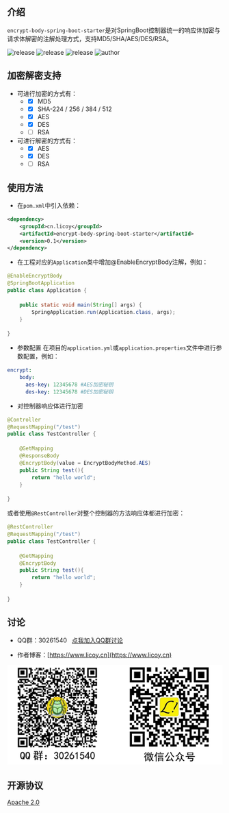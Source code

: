 ## 介绍
`encrypt-body-spring-boot-starter`是对SpringBoot控制器统一的响应体加密与请求体解密的注解处理方式，支持MD5/SHA/AES/DES/RSA。
 
 ![release](https://img.shields.io/github/release/Licoy/encrypt-body-spring-boot-starter.svg)
 ![release](https://img.shields.io/github/issues/Licoy/encrypt-body-spring-boot-starter.svg)
 ![release](https://img.shields.io/github/issues-pr/Licoy/encrypt-body-spring-boot-starter.svg)
 ![author](https://img.shields.io/badge/author-Licoy-ff69b4.svg)
## 加密解密支持
- 可进行加密的方式有：
    - - [x] MD5
    - - [x] SHA-224 / 256 / 384 / 512
    - - [x] AES
    - - [x] DES
    - - [ ] RSA
- 可进行解密的方式有：
    - - [x] AES
    - - [x] DES
    - - [ ] RSA
## 使用方法
- 在`pom.xml`中引入依赖：
```xml
<dependency>
    <groupId>cn.licoy</groupId>
    <artifactId>encrypt-body-spring-boot-starter</artifactId>
    <version>0.1</version>
</dependency>
```
- 在工程对应的`Application`类中增加@EnableEncryptBody注解，例如：
```java
@EnableEncryptBody
@SpringBootApplication
public class Application {
    
    public static void main(String[] args) {
        SpringApplication.run(Application.class, args);
    }

}
```
- 参数配置
在项目的`application.yml`或`application.properties`文件中进行参数配置，例如：
```yaml
encrypt:  
    body:
      aes-key: 12345678 #AES加密秘钥
      des-key: 12345678 #DES加密秘钥
```
- 对控制器响应体进行加密
```java
@Controller
@RequestMapping("/test")
public class TestController {

    @GetMapping
    @ResponseBody
    @EncryptBody(value = EncryptBodyMethod.AES)
    public String test(){
        return "hello world";
    }

}
```
或者使用`@RestController`对整个控制器的方法响应体都进行加密：
```java
@RestController
@RequestMapping("/test")
public class TestController {

    @GetMapping
    @EncryptBody
    public String test(){
        return "hello world";
    }

}
```
## 讨论
- QQ群：30261540  &nbsp; [点我加入QQ群讨论](https://shang.qq.com/wpa/qunwpa?idkey=c3541f1d0dbe443456228e3aebf23f6795b614a94d5df6a32f0b2b1c759bb99b)

- 作者博客：[https://www.licoy.cn](https://www.licoy.cn)

![讨论](./dist/discuss.png)
## 开源协议
[Apache 2.0](/LICENSE)
